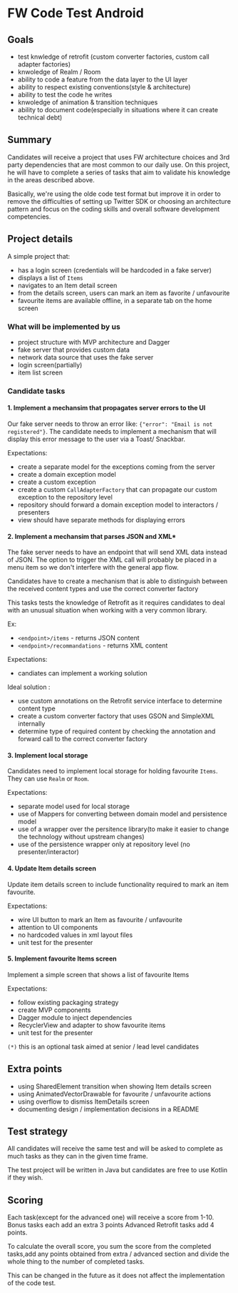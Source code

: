 # FW Code Test Android

## Goals
-  test knwledge of retrofit (custom converter factories, custom call adapter factories)
-  knwoledge of Realm / Room
-  ability to code a feature from the data layer to the UI layer
-  ability to respect existing conventions(style & architecture)
-  ability to test the code he writes
-  knwoledge of animation & transition techniques
-  ability to document code(especially in situations where it can create technical debt)

## Summary
Candidates will receive a project that uses FW architecture choices and 3rd party dependencies that are most common to our daily use. On this project, he will have to complete a series of tasks that aim to validate his knowledge in the areas described above.

Basically, we're using the olde code test format but improve it in order to remove the difficulties of setting up Twitter SDK or choosing an architecture pattern and focus on the coding skills and overall software development competencies.

## Project details

A simple project that:
 - has a login screen (credentials will be hardcoded in a fake server)
 - displays a list of `Items`
 -  navigates to an Item detail screen
 -  from the details screen, users can mark an item as favorite / unfavourite
 -  favourite items are available offline, in a separate tab on the home screen

### What will be implemented by us
 - project structure with MVP architecture and Dagger
 - fake server that provides custom data
 - network data source that uses the fake server
 - login screen(partially)
 - item list screen

### Candidate tasks

#### 1. Implement a mechansim that propagates server errors to the UI

Our fake server needs to throw an error like: `{"error": "Email is not registered"}`. The candidate needs to implement a mechanism that will display this error message to the user via a Toast/ Snackbar.

Expectations:

- create a separate model for the exceptions coming from the server
-  create a domain exception model
-  create a custom exception
-  create a custom `CallAdapterFactory` that can propagate our custom exception to the repository level
-  repository should forward a domain exception model to interactors / presenters
- view should have separate methods for displaying errors

#### 2. Implement a mechansim that parses JSON and XML*

The fake server needs to have an endpoint that will send XML data instead of JSON. The option to trigger the XML call will probably be placed in a menu item so we don't interfere with the general app flow.

Candidates have to create a mechanism that is able to distinguish between the received content types and use the correct converter factory

This tasks tests the knowledge of Retrofit as it requires candidates to deal with an unusual situation when working with a very common library.

Ex:

- `<endpoint>/items` - returns JSON content
- `<endpoint>/recommandations` - returns XML content

Expectations:

- candiates can implement a working solution

Ideal solution :

- use custom annotations on the Retrofit service interface to determine content type
-  create a custom converter factory that uses GSON and SimpleXML internally
-  determine type of required content by checking the annotation and forward call to the correct converter factory

#### 3. Implement local storage

Candidates need to implement local storage for holding favourite `Items`. They can use `Realm` or `Room`.

Expectations:

- separate model used for local storage
- use of Mappers for converting between domain model and persistence model
-  use of a wrapper over the persitence library(to make it easier to change the technology without upstream changes)
-   use of the persistence wrapper only at repository level (no presenter/interactor)


#### 4. Update Item details screen

Update item details screen to include functionality required to mark an item favourite.

Expectations:

- wire UI button to mark an Item as favourite / unfavourite
- attention to UI components
- no hardcoded values in xml layout files
- unit test for the presenter


#### 5. Implement favourite Items screen

Implement a simple screen that shows a list of favourite Items

Expectations:

- follow existing packaging strategy
- create MVP components
- Dagger module to inject dependencies
- RecyclerView and adapter to show favourite items
- unit test for the presenter

 ```(*)``` this is an optional task aimed at senior / lead level candidates

## Extra points

- using SharedElement transition when showing Item details screen
- using AnimatedVectorDrawable for favourite / unfavourite actions
- using overflow to dismiss ItemDetails screen
- documenting design / implementation decisions in a README


## Test strategy

All candidates will receive the same test and will be asked to complete as much tasks as they can  in the given time frame.

The test project will be written in Java but candidates are free to use Kotlin if they wish.

## Scoring

Each task(except for the advanced one) will receive a score from 1-10.
Bonus tasks each add an extra 3 points
Advanced Retrofit tasks add 4 points.

To calculate the overall score, you sum the score from the completed tasks,add any points obtained from extra / advanced section and divide the whole thing to the number of completed tasks.

This can be changed in the future as it does not affect the implementation of the code test.

